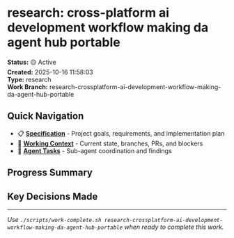 # research: cross-platform ai development workflow making da agent hub portable

**Status:** 🟡 Active  
**Created:** 2025-10-16 11:58:03  
**Type:** research  
**Work Branch:** research-crossplatform-ai-development-workflow-making-da-agent-hub-portable

## Quick Navigation

- 📋 **[Specification](./spec.md)** - Project goals, requirements, and implementation plan
- 🔄 **[Working Context](./context.md)** - Current state, branches, PRs, and blockers
- 🤖 **[Agent Tasks](./tasks/)** - Sub-agent coordination and findings

## Progress Summary

<!-- High-level status updates go here -->

## Key Decisions Made

<!-- Document major choices and rationale -->

---

*Use `./scripts/work-complete.sh research-crossplatform-ai-development-workflow-making-da-agent-hub-portable` when ready to complete this work.*
